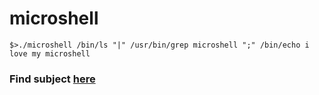 # microshell
`$>./microshell /bin/ls "|" /usr/bin/grep microshell ";" /bin/echo i love my microshell`

### Find subject [here](https://github.com/YahyaOukharta/microshell/blob/main/subject.en.md)
